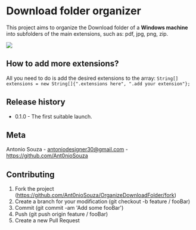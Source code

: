# **Download folder organizer**

This project aims to organize the Download folder of a **Windows machine** into subfolders of the main extensions, such as: pdf, jpg, png, zip.


![](https://cdn.discordapp.com/attachments/830027100273508392/834108658144116797/unknown.png?w=512)

## How to add more extensions?
All you need to do is add the desired extensions to the array:
`String[] extensions = new String[]{".extensions here", ".add your extension"};`

## Release history
- 0.1.0 - The first suitable launch.

## Meta
Antonio Souza - antoniodesigner30@gmail.com - https://github.com/Ant0nioSouza

## Contributing
1. Fork the project (https://github.com/Ant0nioSouza/OrganizeDownloadFolder/fork)
2. Create a branch for your modification (git checkout -b feature / fooBar)
3. Commit (git commit -am 'Add some fooBar')
4. Push (git push origin feature / fooBar)
5. Create a new Pull Request
